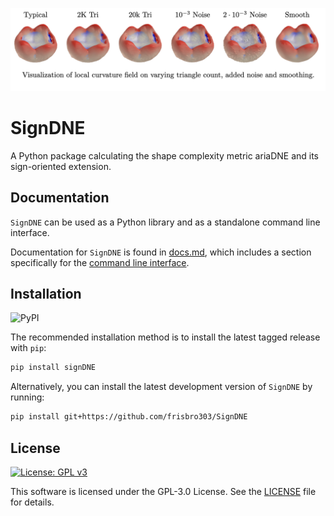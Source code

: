 ![Alt text](https://github.com/frisbro303/SignDNE/blob/43ff8aeeb91cf7bbd23d0f08f5aa8e1123ad189d/teeth-demo.png)
# SignDNE
A Python package calculating the shape complexity metric ariaDNE and its sign-oriented extension.

## Documentation
`SignDNE` can be used as a Python library and as a standalone command line interface.

Documentation for `SignDNE` is found in [docs.md](https://github.com/frisbro303/signDNE_Python/blob/main/docs.md), which includes a section specifically for the [command line interface](https://github.com/frisbro303/signDNE_Python/blob/main/docs.md#command-line-interface).

## Installation
![PyPI](https://img.shields.io/pypi/v/signDNE)

The recommended installation method is to install the latest tagged release with `pip`:
```bash
pip install signDNE
```
Alternatively, you can install the latest development version of `SignDNE` by running:
```bash
pip install git+https://github.com/frisbro303/SignDNE
```

## License
[![License: GPL v3](https://img.shields.io/badge/License-GPLv3-blue.svg)](https://www.gnu.org/licenses/gpl-3.0)

This software is licensed under the GPL-3.0 License. See the [LICENSE](https://github.com/frisbro303/SignDNE/blob/2347bf47a35affe612ac8d60e64805a3f1891951/LICENSE) file for details. 

